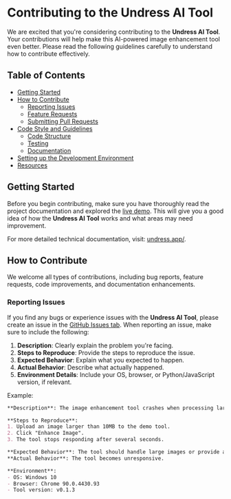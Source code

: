# Contributing to the Undress AI Tool

We are excited that you're considering contributing to the **Undress AI Tool**. Your contributions will help make this AI-powered image enhancement tool even better. Please read the following guidelines carefully to understand how to contribute effectively.

## Table of Contents

- [Getting Started](#getting-started)
- [How to Contribute](#how-to-contribute)
  - [Reporting Issues](#reporting-issues)
  - [Feature Requests](#feature-requests)
  - [Submitting Pull Requests](#submitting-pull-requests)
- [Code Style and Guidelines](#code-style-and-guidelines)
  - [Code Structure](#code-structure)
  - [Testing](#testing)
  - [Documentation](#documentation)
- [Setting up the Development Environment](#setting-up-the-development-environment)
- [Resources](#resources)

## Getting Started

Before you begin contributing, make sure you have thoroughly read the project documentation and explored the [live demo](https://undress.app/ref/github2). This will give you a good idea of how the **Undress AI Tool** works and what areas may need improvement.

For more detailed technical documentation, visit: [undress.app/](https://undress.app/ref/github2).

## How to Contribute

We welcome all types of contributions, including bug reports, feature requests, code improvements, and documentation enhancements.

### Reporting Issues

If you find any bugs or experience issues with the **Undress AI Tool**, please create an issue in the [GitHub Issues tab](https://github.com/your-repo-name/issues). When reporting an issue, make sure to include the following:

1. **Description**: Clearly explain the problem you're facing.
2. **Steps to Reproduce**: Provide the steps to reproduce the issue.
3. **Expected Behavior**: Explain what you expected to happen.
4. **Actual Behavior**: Describe what actually happened.
5. **Environment Details**: Include your OS, browser, or Python/JavaScript version, if relevant.

Example:

```markdown
**Description**: The image enhancement tool crashes when processing large files.

**Steps to Reproduce**:
1. Upload an image larger than 10MB to the demo tool.
2. Click "Enhance Image".
3. The tool stops responding after several seconds.

**Expected Behavior**: The tool should handle large images or provide an appropriate error message.
**Actual Behavior**: The tool becomes unresponsive.

**Environment**: 
- OS: Windows 10
- Browser: Chrome 90.0.4430.93
- Tool version: v0.1.3

